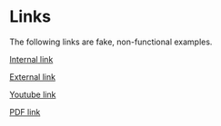# Links

The following links are fake, non-functional examples.

[Internal link](#an-internal-link)

[External link](google.com)

[Youtube link](http://youtube.com/example-video-link)

[PDF link](http://example.com/a-pdf-file.pdf)


